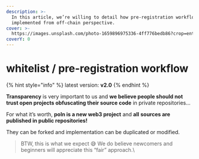 ```yaml
---
description: >-
  In this article, we’re willing to detail how pre-registration workflow is
  implemented from off-chain perspective.
cover: >-
  https://images.unsplash.com/photo-1659896975336-4ff776bedb86?crop=entropy&cs=srgb&fm=jpg&ixid=M3wxOTcwMjR8MHwxfHNlYXJjaHwyfHx2YWxpZGF0ZXxlbnwwfHx8fDE2ODkxMTUwMDV8MA&ixlib=rb-4.0.3&q=85
coverY: 0
---
```


# whitelist / pre-registration workflow

{% hint style="info" %}
latest version: **v2.0**
{% endhint %}

**Transparency** is very important to us and **we believe people should not trust open projects obfuscating their source code** in private repositories…

For what it’s worth, **poln is a new web3 project** and **all** **sources are published in public repositories!**

They can be forked and implementation can be duplicated or modified.


> BTW, this is what we expect 😅
> We do believe newcomers and beginners will appreciate this “fair” approach.\
